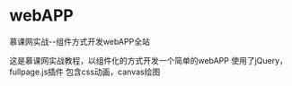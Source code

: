 # webAPP
慕课网实战--组件方式开发webAPP全站

这是慕课网实战教程，以组件化的方式开发一个简单的webAPP
使用了jQuery，fullpage.js插件
包含css动画，canvas绘图
